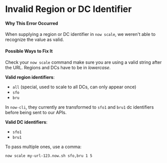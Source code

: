 # Invalid Region or DC Identifier

#### Why This Error Occurred

When supplying a region or DC identifier in `now scale`,
we weren't able to recognize the value as valid.

#### Possible Ways to Fix It

Check your `now scale` command make sure you are using a
valid string after the URL. Regions
and DCs have to be in *lowercase*.

**Valid region identifiers**:

- `all` (special, used to scale to all DCs, can only appear once)
- `sfo`
- `bru`

In `now-cli`, they currently are transformed to `sfo1`
and `bru1` dc identifiers before being sent to our APIs.

**Valid DC identifiers**:

- `sfo1`
- `bru1`

To pass multiple ones, use a comma:

```
now scale my-url-123.now.sh sfo,bru 1 5
```
